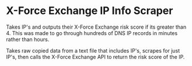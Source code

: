 # X-Force Exchange IP Info Scraper
Takes IP's and outputs their X-Force Exchange risk score if its greater than 4.
This was made to go through hundreds of DNS IP records in minutes rather than hours.

Takes raw copied data from a text file that includes IP's, scrapes for just IP's, then calls the X-Force Exchange API to return the risk score of the IP.
